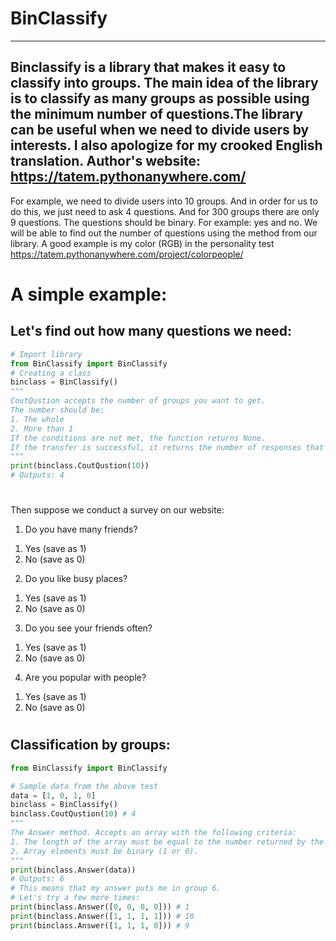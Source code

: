 # BinClassify
---
Binclassify is a library that makes it easy to classify into groups. The main idea of the library is to classify as many groups as possible using the minimum number of questions.The library can be useful when we need to divide users by interests.
I also apologize for my crooked English translation.
Author's website:
https://tatem.pythonanywhere.com/
---
For example, we need to divide users into 10 groups. And in order for us to do this, we just need to ask 4 questions. And for 300 groups there are only 9 questions.
The questions should be binary. For example: yes and no. We will be able to find out the number of questions using the method from our library. 
A good example is my color (RGB) in the personality test https://tatem.pythonanywhere.com/project/colorpeople/
#
#
# A simple example:
## Let's find out how many questions we need:
```python
# Import library
from BinClassify import BinClassify
# Creating a class
binclass = BinClassify()
"""
CoutQustion accepts the number of groups you want to get.
The number should be:
1. The whole
2. More than 1
If the conditions are not met, the function returns None.
If the transfer is successful, it returns the number of responses that you must pass to the Answer method.
"""
print(binclass.CoutQustion(10))
# Outputs: 4
```
#
#
Then suppose we conduct a survey on our website:
1) Do you have many friends?
1. Yes (save as 1)
2. No (save as 0)
2) Do you like busy places?
1. Yes (save as 1)
2. No (save as 0)
3) Do you see your friends often?
1. Yes (save as 1)
2. No (save as 0)
4) Are you popular with people?
1. Yes (save as 1)
2. No (save as 0)
#
#
## Classification by groups:
```python
from BinClassify import BinClassify

# Sample data from the above test
data = [1, 0, 1, 0]
binclass = BinClassify()
binclass.CoutQustion(10) # 4
"""
The Answer method. Accepts an array with the following criteria:
1. The length of the array must be equal to the number returned by the CoutQustion method.
2. Array elements must be binary (1 or 0).
"""
print(binclass.Answer(data))
# Outputs: 6
# This means that my answer puts me in group 6.
# Let's try a few more times:
print(binclass.Answer([0, 0, 0, 0])) # 1 
print(binclass.Answer([1, 1, 1, 1])) # 10
print(binclass.Answer([1, 1, 1, 0])) # 9
```